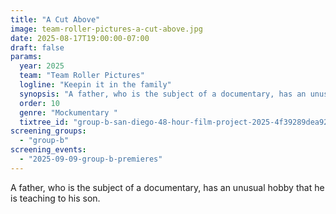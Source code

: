 ```yaml
---
title: "A Cut Above"
image: team-roller-pictures-a-cut-above.jpg
date: 2025-08-17T19:00:00-07:00
draft: false
params:
  year: 2025
  team: "Team Roller Pictures"
  logline: "Keepin it in the family"
  synopsis: "A father, who is the subject of a documentary, has an unusual hobby that he is teaching to his son."
  order: 10
  genre: "Mockumentary "
  tixtree_id: "group-b-san-diego-48-hour-film-project-2025-4f39289dea92"
screening_groups:
  - "group-b"
screening_events:
  - "2025-09-09-group-b-premieres"
---
```


A father, who is the subject of a documentary, has an unusual hobby that he is teaching to his son.
